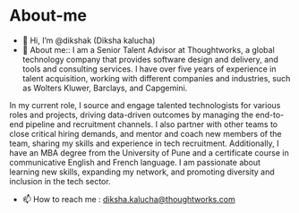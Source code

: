 # About-me
* 👋 Hi, I’m @dikshak (Diksha kalucha)
* 👀 About me:: I am a Senior Talent Advisor at Thoughtworks, a global technology company that provides software design and delivery, and tools and consulting services. I have over five years of experience in talent acquisition, working with different companies and industries, such as Wolters Kluwer, Barclays, and Capgemini.

In my current role, I source and engage talented technologists for various roles and projects, driving data-driven outcomes by managing the end-to-end pipeline and recruitment channels. I also partner with other teams to close critical hiring demands, and mentor and coach new members of the team, sharing my skills and experience in tech recruitment. Additionally, I have an MBA degree from the University of Pune and a certificate course in communicative English and French language. I am passionate about learning new skills, expanding my network, and promoting diversity and inclusion in the tech sector.
* 📫 How to reach me : diksha.kalucha@thoughtworks.com
